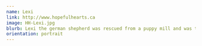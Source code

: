 ```yaml
---
name: Lexi
link: http://www.hopefulhearts.ca
image: HH-Lexi.jpg
blurb: Lexi the german shepherd was rescued from a puppy mill and was too scared to go outside for her Rescue Pawtrait.
orientation: portrait
---
```

